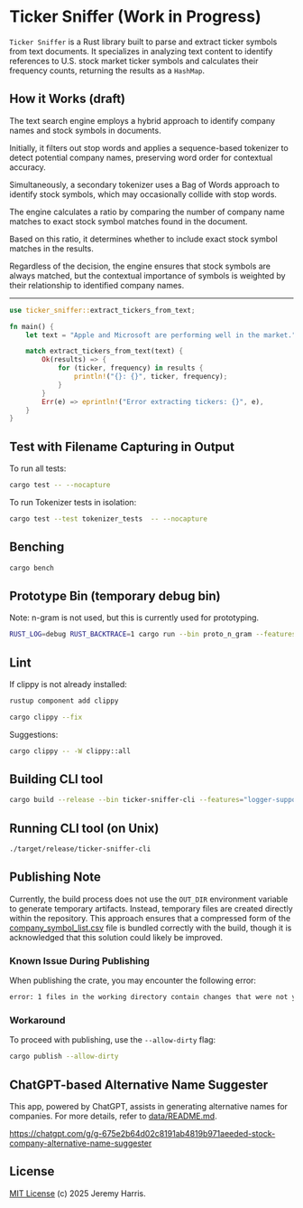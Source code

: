 # Ticker Sniffer (Work in Progress)

`Ticker Sniffer` is a Rust library built to parse and extract ticker symbols from text documents. It specializes in analyzing text content to identify references to U.S. stock market ticker symbols and calculates their frequency counts, returning the results as a `HashMap`.

## How it Works (draft)

The text search engine employs a hybrid approach to identify company names and stock symbols in documents.

Initially, it filters out stop words and applies a sequence-based tokenizer to detect potential company names, preserving word order for contextual accuracy.

Simultaneously, a secondary tokenizer uses a Bag of Words approach to identify stock symbols, which may occasionally collide with stop words.

The engine calculates a ratio by comparing the number of company name matches to exact stock symbol matches found in the document.

Based on this ratio, it determines whether to include exact stock symbol matches in the results.

Regardless of the decision, the engine ensures that stock symbols are always matched, but the contextual importance of symbols is weighted by their relationship to identified company names.

---

```rust
use ticker_sniffer::extract_tickers_from_text;

fn main() {
    let text = "Apple and Microsoft are performing well in the market.";

    match extract_tickers_from_text(text) {
        Ok(results) => {
            for (ticker, frequency) in results {
                println!("{}: {}", ticker, frequency);
            }
        }
        Err(e) => eprintln!("Error extracting tickers: {}", e),
    }
}
```

## Test with Filename Capturing in Output

To run all tests:

```bash
cargo test -- --nocapture
```

To run Tokenizer tests in isolation:

```bash
cargo test --test tokenizer_tests  -- --nocapture
```

## Benching

```bash
cargo bench
```

## Prototype Bin (temporary debug bin)

Note: n-gram is not used, but this is currently used for prototyping.

```bash
RUST_LOG=debug RUST_BACKTRACE=1 cargo run --bin proto_n_gram --features="logger-support"
```

## Lint

If clippy is not already installed:

```bash
rustup component add clippy
```

```bash
cargo clippy --fix
```

Suggestions:

```bash
cargo clippy -- -W clippy::all
```

## Building CLI tool

```bash
cargo build --release --bin ticker-sniffer-cli --features="logger-support"
```

## Running CLI tool (on Unix)

```bash
./target/release/ticker-sniffer-cli
```

## Publishing Note

Currently, the build process does not use the `OUT_DIR` environment variable to generate temporary artifacts. Instead, temporary files are created directly within the repository. This approach ensures that a compressed form of the [company_symbol_list.csv](data/company_symbol_list.csv) file is bundled correctly with the build, though it is acknowledged that this solution could likely be improved.

### Known Issue During Publishing

When publishing the crate, you may encounter the following error:

```bash
error: 1 files in the working directory contain changes that were not yet committed into git:
```

### Workaround

To proceed with publishing, use the `--allow-dirty` flag:

```bash
cargo publish --allow-dirty
```

## ChatGPT-based Alternative Name Suggester

This app, powered by ChatGPT, assists in generating alternative names for companies. For more details, refer to [data/README.md](data/README.md).

https://chatgpt.com/g/g-675e2b64d02c8191ab4819b971aeeded-stock-company-alternative-name-suggester

## License

[MIT License](LICENSE) (c) 2025 Jeremy Harris.
